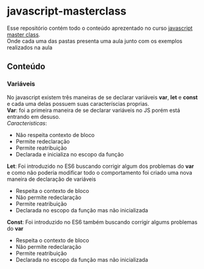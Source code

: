 # javascript-masterclass


Esse repositório contém todo o conteúdo aprezentado no curso [javascript master class](https://app.branas.io/javascriptmasterclass).<br>
Onde cada uma das pastas presenta uma aula junto com os exemplos realizados na aula

## Conteúdo

### Variáveis

No javascript existem três maneiras de se declarar variáveis <b>var</b>, <b>let</b> e <b>const</b> e cada uma delas possuem suas caracteríscias proprias.<br>
<b>Var</b>: foi a primeira maneira de se declarar variáveis no JS porém está entrando em desuso.<br>
<i>Caracteristicas</i>:

<ul>
<li> Não respeita contexto de bloco</li>
<li>  Permite redeclaração </li>
<li>Permite reatribuição</li>
<li>Declarada e inicializa no escopo da função</li>
</ul>
<b>Let</b>: Foi introduzido no ES6 buscando corrigir algum dos problemas do <b>var</b> e como não poderia modificar todo o comportamento foi criado uma nova maneira de declaração de variáveis
<ul>
<li>Respeita o contexto de bloco</li>
<li>Não permite redeclaração</li>
<li>Permite reatribuição</li>
<li>Declarada no escopo da função mas não inicializada</li>
</ul>
<b>Const</b>: Foi introduzido no ES6 também buscando corrigir algums problemas do <b>var</b>
<ul>
<li>Respeita o contexto de bloco</li>
<li>Não permite redeclaração</li>
<li>Permite reatribuição</li>
<li>Declarada no escopo da função mas não inicializada</li>
<ul>

